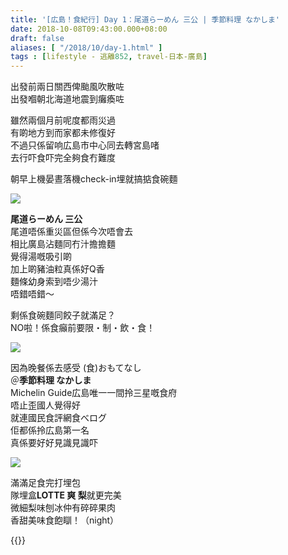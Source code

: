 ```yaml
---
title: '[広島！食紀行] Day 1：尾道らーめん 三公 | 季節料理 なかしま'
date: 2018-10-08T09:43:00.000+08:00
draft: false
aliases: [ "/2018/10/day-1.html" ]
tags : [lifestyle - 逃離852, travel-日本-廣島]
---
```


出發前兩日關西俾颱風吹散咗  
出發嗰朝北海道地震到癱瘓咗

  

雖然兩個月前呢度都雨災過  
有啲地方到而家都未修復好  
不過只係留响広島市中心同去轉宮島啫  
去行吓食吓完全夠食冇難度

  

朝早上機晏晝落機check-in埋就搞掂食碗麵

![](/images/hiroshima1.jpg)

**尾道らーめん 三公**  
尾道唔係重災區但係今次唔會去  
相比廣島沾麵同冇汁擔擔麵  
覺得湯嘅吸引啲  
加上啲豬油粒真係好Q香  
麵條幼身索到唔少湯汁  
唔錯唔錯～

  

剩係食碗麵同餃子就滿足？  
NO啦！係食癲前要限・制・飲・食！

![](/images/hiroshima1a.jpg)

因為晚餐係去感受 (食)おもてなし  
＠**季節料理 なかしま**  
Michelin Guide広島唯一一間拎三星嘅食府  
唔止歪國人覺得好  
就連國民食評網食べログ  
佢都係拎広島第一名  
真係要好好見識見識吓

![](/images/hiroshima1b.jpg)

滿滿足食完打埋包  
隊埋盒**LOTTE 爽 梨**就更完美  
微細梨味刨冰仲有碎碎果肉  
香甜美味食飽瞓！（night）  
  
{{<hiroshima>}}  
